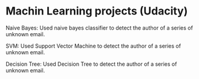 Machin Learning projects (Udacity)
==============
Naive Bayes: Used naive bayes classifier to detect the author of a series of unknown email. 

SVM: Used Support Vector Machine to detect the author of a series of unknown email. 

Decision Tree: Used Decision Tree to detect the author of a series of unknown email. 


